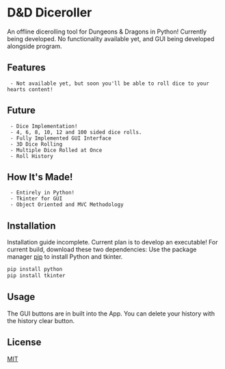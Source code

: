  # D&D Diceroller

 An offline dicerolling tool for Dungeons & Dragons in Python! Currently being developed. No functionality available yet, and GUI being developed alongside program.

 ## Features

     - Not available yet, but soon you'll be able to roll dice to your hearts content!

 ## Future

     - Dice Implementation!
     - 4, 6, 8, 10, 12 and 100 sided dice rolls.
     - Fully Implemented GUI Interface
     - 3D Dice Rolling
     - Multiple Dice Rolled at Once
     - Roll History

 ## How It's Made!

     - Entirely in Python!
     - Tkinter for GUI
     - Object Oriented and MVC Methodology

 ## Installation

 Installation guide incomplete. Current plan is to develop an executable! For current build, download these two dependencies:
 Use the package manager [pip](https://pip.pypa.io/en/stable/) to install Python and tkinter.

 ```bash
 pip install python
 pip install tkinter
 ```

 ## Usage

 The GUI buttons are in built into the App. You can delete your history with the history clear button.


 ## License
 [MIT](https://choosealicense.com/licenses/mit/)
